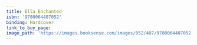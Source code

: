 ```yaml
---
title: Ella Enchanted
isbn: '9780064407052'
binding: Hardcover
link_to_buy_page:
image_path: 'https://images.booksense.com/images/052/407/9780064407052.jpg'
---
```



